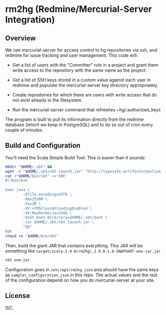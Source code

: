 # rm2hg (Redmine/Mercurial-Server Integration)

## Overview

We use mercurial-server for access control to hg repositories via
ssh, and redmine for issue tracking and user management.  This code
will:

  * Get a list of users with the "Committer" role in a project and
     grant them write access to the repository with the same
     name as the project.

  * Get a list of SSH keys stored in a custom value against each
     user in redmine and populate the mercurial-server key
     directory appropriately.

  * Create repositories for which there are users with write access
     that do not exist already in the filesystem.

  * Run the mercurial-server command that refreshes
      ~hg/.authorized\_keys

The program is built to pull its information directly from the
redmine database (which we keep in PostgreSQL) and to do so out
of cron every couple of minutes.

## Build and Configuration

You'll need the Scala Simple Build Tool.  This is easier than it sounds:

```bash
mkdir "$HOME/.sbt" &&
wget -O "$HOME/.sbt/sbt-launch.jar" "http://typesafe.artifactoryonline.com/typesafe/ivy-releases/org.scala-tools.sbt/sbt-launch/0.11.0/sbt-launch.jar" &&
cat >"$HOME/bin/sbt" <<'EOF'
#!/bin/ksh
 
exec java \
        -Dfile.encoding=UTF8 \
        -Xmx1536M \
        -Xss1M \
        -XX:+CMSClassUnloadingEnabled \
        -XX:MaxPermSize=256m \
        -Dsbt.boot.directory=$HOME/.sbt/boot \
        -jar $HOME/.sbt/sbt-launch.jar \
        "$@"
EOF
chmod +x "$HOME/bin/sbt"
```

Then, build the giant JAR that contains everything.  This JAR will be
something like `target/scala-2.9.0/rm2hg\_2.9.0-1.0-SNAPSHOT-one-jar.jar`

```bash
sbt one-jar
```

Configuration goes in `/etc/opt/rm2hg.json` and should have the same
keys as `sample\_configuration.json` in this repo.  The actual
values and the rest of the configuration depend on how you do
mercurial-server at your site.

## License

ISC.
